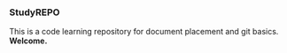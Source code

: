 ### StudyREPO<br>
This is a code learning repository for document placement and git basics.<br>
**Welcome.**

